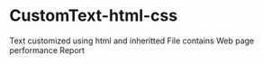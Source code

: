 # CustomText-html-css
Text customized using html and inheritted
File contains Web page performance Report
